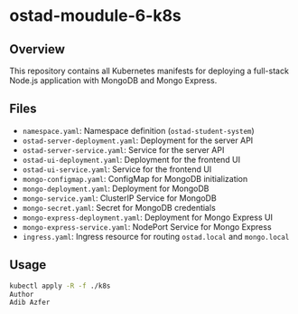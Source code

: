 # ostad-moudule-6-k8s

## Overview
This repository contains all Kubernetes manifests for deploying a full-stack Node.js application with MongoDB and Mongo Express.

## Files
- `namespace.yaml`: Namespace definition (`ostad-student-system`)
- `ostad-server-deployment.yaml`: Deployment for the server API
- `ostad-server-service.yaml`: Service for the server API
- `ostad-ui-deployment.yaml`: Deployment for the frontend UI
- `ostad-ui-service.yaml`: Service for the frontend UI
- `mongo-configmap.yaml`: ConfigMap for MongoDB initialization
- `mongo-deployment.yaml`: Deployment for MongoDB
- `mongo-service.yaml`: ClusterIP Service for MongoDB
- `mongo-secret.yaml`: Secret for MongoDB credentials
- `mongo-express-deployment.yaml`: Deployment for Mongo Express UI
- `mongo-express-service.yaml`: NodePort Service for Mongo Express
- `ingress.yaml`: Ingress resource for routing `ostad.local` and `mongo.local`

## Usage
```bash
kubectl apply -R -f ./k8s
Author
Adib Azfer